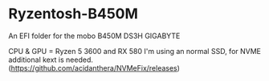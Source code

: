 # Ryzentosh-B450M
An EFI folder for the mobo B450M DS3H GIGABYTE






CPU & GPU = Ryzen 5 3600 and RX 580
I'm using an normal SSD, for NVME additional kext is needed. (https://github.com/acidanthera/NVMeFix/releases)
